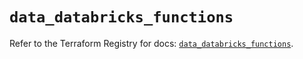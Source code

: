 # `data_databricks_functions`

Refer to the Terraform Registry for docs: [`data_databricks_functions`](https://registry.terraform.io/providers/databricks/databricks/1.71.0/docs/data-sources/functions).
